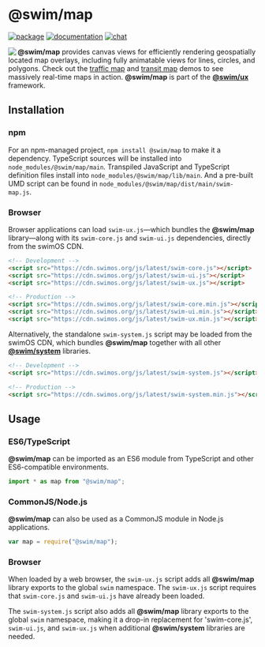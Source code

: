 # @swim/map

[![package](https://img.shields.io/npm/v/@swim/map.svg)](https://www.npmjs.com/package/@swim/map)
[![documentation](https://img.shields.io/badge/doc-TypeDoc-blue.svg)](https://docs.swimos.org/js/latest/modules/_swim_map.html)
[![chat](https://img.shields.io/badge/chat-Gitter-green.svg)](https://gitter.im/swimos/community)

<a href="https://www.swimos.org"><img src="https://docs.swimos.org/readme/marlin-blue.svg" align="left"></a>

**@swim/map** provides canvas views for efficiently rendering geospatially
located map overlays, including fully animatable views for lines, circles,
and polygons.  Check out the [traffic map](https://www.swimos.org/demo/map/traffic.html)
and [transit map](https://www.swimos.org/demo/map/transit.html) demos to see
massively real-time maps in action.  **@swim/map** is part of the
[**@swim/ux**](https://github.com/swimos/swim/tree/master/swim-system-js/swim-ux-js/@swim/ux) framework.

## Installation

### npm

For an npm-managed project, `npm install @swim/map` to make it a dependency.
TypeScript sources will be installed into `node_modules/@swim/map/main`.
Transpiled JavaScript and TypeScript definition files install into
`node_modules/@swim/map/lib/main`.  And a pre-built UMD script can
be found in `node_modules/@swim/map/dist/main/swim-map.js`.

### Browser

Browser applications can load `swim-ux.js`—which bundles the **@swim/map**
library—along with its `swim-core.js` and `swim-ui.js` dependencies, directly
from the swimOS CDN.

```html
<!-- Development -->
<script src="https://cdn.swimos.org/js/latest/swim-core.js"></script>
<script src="https://cdn.swimos.org/js/latest/swim-ui.js"></script>
<script src="https://cdn.swimos.org/js/latest/swim-ux.js"></script>

<!-- Production -->
<script src="https://cdn.swimos.org/js/latest/swim-core.min.js"></script>
<script src="https://cdn.swimos.org/js/latest/swim-ui.min.js"></script>
<script src="https://cdn.swimos.org/js/latest/swim-ux.min.js"></script>
```

Alternatively, the standalone `swim-system.js` script may be loaded
from the swimOS CDN, which bundles **@swim/map** together with all other
[**@swim/system**](https://github.com/swimos/swim/tree/master/swim-system-js/@swim/system)
libraries.

```html
<!-- Development -->
<script src="https://cdn.swimos.org/js/latest/swim-system.js"></script>

<!-- Production -->
<script src="https://cdn.swimos.org/js/latest/swim-system.min.js"></script>
```

## Usage

### ES6/TypeScript

**@swim/map** can be imported as an ES6 module from TypeScript and other
ES6-compatible environments.

```typescript
import * as map from "@swim/map";
```

### CommonJS/Node.js

**@swim/map** can also be used as a CommonJS module in Node.js applications.

```javascript
var map = require("@swim/map");
```

### Browser

When loaded by a web browser, the `swim-ux.js` script adds all
**@swim/map** library exports to the global `swim` namespace.
The `swim-ux.js` script requires that `swim-core.js` and `swim-ui.js`
have already been loaded.

The `swim-system.js` script also adds all **@swim/map** library exports
to the global `swim` namespace, making it a drop-in replacement for
'swim-core.js', `swim-ui.js`, and `swim-ux.js` when additional
**@swim/system** libraries are needed.
